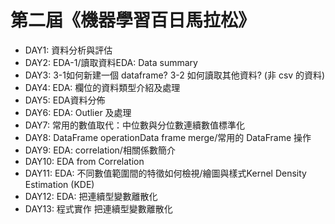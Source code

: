 # 第二屆《機器學習百日馬拉松》
*  DAY1: 資料分析與評估
*  DAY2: EDA-1/讀取資料EDA: Data summary
*  DAY3: 3-1如何新建一個 dataframe? 3-2 如何讀取其他資料? (非 csv 的資料)
*  DAY4: EDA: 欄位的資料類型介紹及處理
*  DAY5: EDA資料分佈
*  DAY6: EDA: Outlier 及處理
*  DAY7: 常用的數值取代：中位數與分位數連續數值標準化
*  DAY8: DataFrame operationData frame merge/常用的 DataFrame 操作
*  DAY9: EDA: correlation/相關係數簡介
* DAY10: EDA from Correlation 
* DAY11: EDA: 不同數值範圍間的特徵如何檢視/繪圖與樣式Kernel Density Estimation (KDE)
* DAY12: EDA: 把連續型變數離散化
* DAY13: 程式實作 把連續型變數離散化
